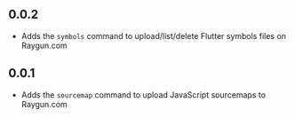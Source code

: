 ## 0.0.2

- Adds the `symbols` command to upload/list/delete Flutter symbols files on Raygun.com

## 0.0.1

- Adds the `sourcemap` command to upload JavaScript sourcemaps to Raygun.com
